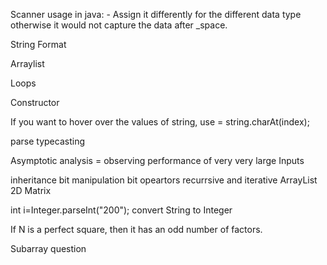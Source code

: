 Scanner usage in java:
    - Assign it differently for the different data type otherwise it would not capture the data after _space.
  
 String Format
 
 Arraylist 
 
 Loops
 
 Constructor 
 
 If you want to hover over the values of string, use  = string.charAt(index);
 
 parse 
 typecasting
  
Asymptotic analysis = observing performance of very very large Inputs 

inheritance 
bit manipulation
bit opeartors
recurrsive and iterative 
ArrayList 2D Matrix 

int i=Integer.parseInt("200");   convert String to Integer

 If N is a perfect square, then it has an odd number of factors.
 
 Subarray question


